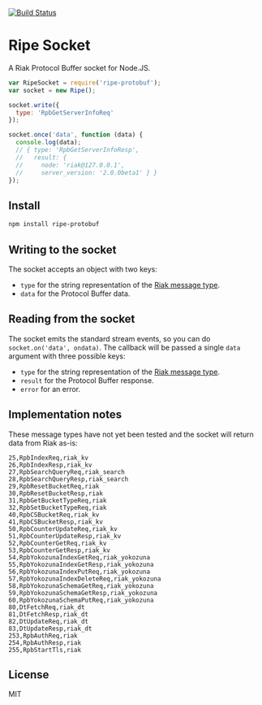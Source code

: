 [![Build Status](https://travis-ci.org/mikepb/ripe-protobuf.svg)](https://travis-ci.org/mikepb/ripe-protobuf)

# Ripe Socket

A Riak Protocol Buffer socket for Node.JS.

```js
var RipeSocket = require('ripe-protobuf');
var socket = new Ripe();

socket.write({
  type: 'RpbGetServerInfoReq'
});

socket.once('data', function (data) {
  console.log(data);
  // { type: 'RpbGetServerInfoResp',
  //   result: {
  //     node: 'riak@127.0.0.1',
  //     server_version: '2.0.0beta1' } }
});

```


## Install

```bash
npm install ripe-protobuf
```


## Writing to the socket

The socket accepts an object with two keys:

- `type` for the string representation of the
  [Riak message type][riak-pb].
- `data` for the Protocol Buffer data.


## Reading from the socket

The socket emits the standard stream events, so you can do
`socket.on('data', ondata)`. The callback will be passed a single
`data` argument with three possible keys:

- `type` for the string representation of the
  [Riak message type][riak-pb].
- `result` for the Protocol Buffer response.
- `error` for an error.


## Implementation notes

These message types have not yet been tested and the socket will
return data from Riak as-is:

```csv
25,RpbIndexReq,riak_kv
26,RpbIndexResp,riak_kv
27,RpbSearchQueryReq,riak_search
28,RpbSearchQueryResp,riak_search
29,RpbResetBucketReq,riak
30,RpbResetBucketResp,riak
31,RpbGetBucketTypeReq,riak
32,RpbSetBucketTypeReq,riak
40,RpbCSBucketReq,riak_kv
41,RpbCSBucketResp,riak_kv
50,RpbCounterUpdateReq,riak_kv
51,RpbCounterUpdateResp,riak_kv
52,RpbCounterGetReq,riak_kv
53,RpbCounterGetResp,riak_kv
54,RpbYokozunaIndexGetReq,riak_yokozuna
55,RpbYokozunaIndexGetResp,riak_yokozuna
56,RpbYokozunaIndexPutReq,riak_yokozuna
57,RpbYokozunaIndexDeleteReq,riak_yokozuna
58,RpbYokozunaSchemaGetReq,riak_yokozuna
59,RpbYokozunaSchemaGetResp,riak_yokozuna
60,RpbYokozunaSchemaPutReq,riak_yokozuna
80,DtFetchReq,riak_dt
81,DtFetchResp,riak_dt
82,DtUpdateReq,riak_dt
83,DtUpdateResp,riak_dt
253,RpbAuthReq,riak
254,RpbAuthResp,riak
255,RpbStartTls,riak
```

## License

MIT


[riak-pb]: http://docs.basho.com/riak/latest/dev/references/protocol-buffers/
